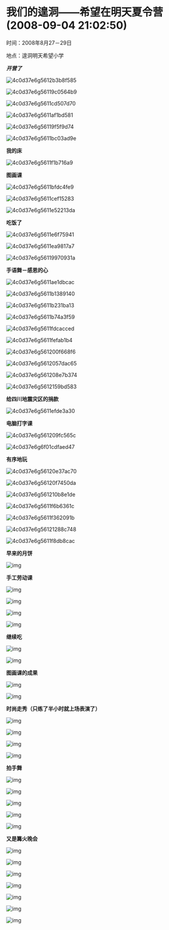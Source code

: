 # 我们的遑洞——希望在明天夏令营	(2008-09-04 21:02:50)

时间：2008年8月27－29日

地点：遑洞明天希望小学

***开营了***

![4c0d37e6g5612b3b8f585](assets/4c0d37e6g5612b3b8f585.jpg)

![4c0d37e6g56119c0564b9](assets/4c0d37e6g56119c0564b9.jpg)

![4c0d37e6g5611cd507d70](assets/4c0d37e6g5611cd507d70.jpg)

![4c0d37e6g5611af1bd581](assets/4c0d37e6g5611af1bd581.jpg)

![4c0d37e6g56119f5f9d74](assets/4c0d37e6g56119f5f9d74.jpg)

![4c0d37e6g5611bc03ad9e](assets/4c0d37e6g5611bc03ad9e.jpg)

**我的床**

![4c0d37e6g5611f1b716a9](assets/4c0d37e6g5611f1b716a9.jpg)

**图画课**

![4c0d37e6g5611bfdc4fe9](assets/4c0d37e6g5611bfdc4fe9.jpg)

![4c0d37e6g5611cef15283](assets/4c0d37e6g5611cef15283.jpg)

![4c0d37e6g5611e52213da](assets/4c0d37e6g5611e52213da.jpg)

**吃饭了**

![4c0d37e6g5611e6f75941](assets/4c0d37e6g5611e6f75941.jpg)

![4c0d37e6g5611ea9817a7](assets/4c0d37e6g5611ea9817a7.jpg)

![4c0d37e6g56119970931a](assets/4c0d37e6g56119970931a.jpg)

**手语舞－感恩的心**

![4c0d37e6g5611ae1dbcac](assets/4c0d37e6g5611ae1dbcac.jpg)

![4c0d37e6g5611b1389140](assets/4c0d37e6g5611b1389140.jpg)

![4c0d37e6g5611b231ba13](assets/4c0d37e6g5611b231ba13.jpg)

![4c0d37e6g5611b74a3f59](assets/4c0d37e6g5611b74a3f59.jpg)

![4c0d37e6g5611fdcacced](assets/4c0d37e6g5611fdcacced.jpg)

![4c0d37e6g5611fefab1b4](assets/4c0d37e6g5611fefab1b4.jpg)

![4c0d37e6g561200f668f6](assets/4c0d37e6g561200f668f6.jpg)

![4c0d37e6g5612057dac65](assets/4c0d37e6g5612057dac65.jpg)

![4c0d37e6g561208e7b374](assets/4c0d37e6g561208e7b374.jpg)

![4c0d37e6g5612159bd583](assets/4c0d37e6g5612159bd583.jpg)

**给四川地震灾区的捐款**

![4c0d37e6g5611efde3a30](assets/4c0d37e6g5611efde3a30.jpg)

**电脑打字课**

![4c0d37e6g561209fc565c](assets/4c0d37e6g561209fc565c.jpg)

![4c0d37e6g6f01cdfaed47](assets/4c0d37e6g6f01cdfaed47.jpg)

**有序地玩**

![4c0d37e6g56120e37ac70](assets/4c0d37e6g56120e37ac70.jpg)

![4c0d37e6g56120f7450da](assets/4c0d37e6g56120f7450da.jpg)

![4c0d37e6g561210b8e1de](assets/4c0d37e6g561210b8e1de.jpg)

![4c0d37e6g5611f6b6361c](assets/4c0d37e6g5611f6b6361c.jpg)

![4c0d37e6g5611f362091b](assets/4c0d37e6g5611f362091b.jpg)

![4c0d37e6g56121288c748](assets/4c0d37e6g56121288c748.jpg)



![4c0d37e6g5611f8db8cac](assets/4c0d37e6g5611f8db8cac.jpg)

**早来的月饼**

![img](assets/4c0d37e6g56122174c791.jpg)

**手工劳动课**

![img](assets/4c0d37e6g561217454f9f.jpg)



![img](assets/4c0d37e6g5612235d4b25.jpg)

![img](assets/4c0d37e6g56121d804af4.jpg)

![img](assets/4c0d37e6g561224656e20.jpg)

**继续吃**

![img](assets/4c0d37e6g561227b6f109.jpg)



![img](assets/4c0d37e6g56122f4a9bef.jpg)

**图画课的成果**

![img](assets/4c0d37e6g561234dd0986.jpg)



![img](assets/4c0d37e6g561237ae2c7c.jpg)

**时尚走秀（只练了半小时就上场表演了）**

![img](assets/4c0d37e6g561239a81f9c.jpg)



![img](assets/4c0d37e6g56123cfeb573.jpg)

![img](assets/4c0d37e6g6f01d32229f3.jpg)



![img](assets/4c0d37e6g561240c39828.jpg)

**拍手舞**

![img](assets/4c0d37e6g561246cde579.jpg)

![img](assets/4c0d37e6g5612482783d3.jpg)

![img](assets/4c0d37e6g5612499f3cd5.jpg)

![img](assets/4c0d37e6g561232f59775.jpg)

![img](assets/4c0d37e6g56124ab42f96.jpg)

**又是篝火晚会**

![img](assets/4c0d37e6g56124b89810a.jpg)

![img](assets/4c0d37e6g56124fe39c9e.jpg)

![img](assets/4c0d37e6g561251199f13.jpg)

![img](assets/4c0d37e6g561252306412.jpg)

![img](assets/4c0d37e6g5612579f6b05.jpg)

![img](assets/4c0d37e6g561258974f09.jpg)

![img](assets/4c0d37e6g56125b7fa38f.jpg)
